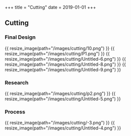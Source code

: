 +++
title = "Cutting"
date = 2019-01-01
+++

## Cutting

### Final Design
{{ resize_image(path="/images/cutting/10.png") }}
{{ resize_image(path="/images/cutting/P1.png") }}
{{ resize_image(path="/images/cutting/Untitled-6.png") }}
{{ resize_image(path="/images/cutting/Untitled-8.png") }}
{{ resize_image(path="/images/cutting/Untitled-9.png") }}

### Research
{{ resize_image(path="/images/cutting/p2.png") }}
{{ resize_image(path="/images/cutting/Untitled-5.png") }}

<!-- ### Development -->

### Process
{{ resize_image(path="/images/cutting/-3.png") }}
{{ resize_image(path="/images/cutting/Untitled-4.png") }}
